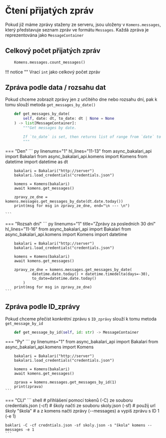 # Čtení přijatých zpráv

Pokud již máme zprávy staženy ze serveru, jsou uloženy v `Komens.messages`, který představuje seznam zpráv ve formátu `Messages`. Každá zpráva je reprezentována jako `MessageContainer`

## Celkový počet přijatých zpráv

``` py
    Komens.messages.count_messages()
```
!!! notice ""
    Vrací `int` jako celkový počet zpráv

## Zpráva podle data / rozsahu dat

Pokud chceme zobrazit zprávy jen z určitého dne nebo rozsahu dní, pak k tomu slouží metoda `get_messages_by_date()`

``` py
    def get_messages_by_date(
        self, date: dt, to_date: dt | None = None
    ) -> list[MessageContainer]:
        """Get messages by date.

        If `to_date` is set, then returns list of range from `date` to `to_date`
        """
```
=== "Den"
    ``` py linenums="1" hl_lines="11-13"
        from async_bakalari_api import Bakalari
        from async_bakalari_api.komens import Komens
        from datetime import datetime as dt

        bakalari = Bakalari("http://server")
        bakalari.load_credentials("credentials.json")

        komens = Komens(bakalari)
        await komens.get_messages()

        zpravy_ze_dne = komens.messages.get_messages_by_date(dt.date.today())
        print(msg for msg in zpravy_ze_dne, end="\n --- \n")
        
    ```
=== "Rozsah dní"
    ``` py linenums="1" title="Zprávy za posledních 30 dní" hl_lines="11-16"
        from async_bakalari_api import Bakalari
        from async_bakalari_api.komens import Komens
        import datetime

        bakalari = Bakalari("http://server")
        bakalari.load_credentials("credentials.json")

        komens = Komens(bakalari)
        await komens.get_messages()

        zpravy_ze_dne = komens.messages.get_messages_by_date(
                datetime.date.today() + datetime.timedelta(days=-30),
                to_date=datetime.date.today()
            )
        print(msg for msg in zpravy_ze_dne)
    ```

## Zpráva podle ID_zprávy

Pokud chceme přečíst konkrétní zprávu s `ID_zprávy` slouží k tomu metoda `get_message_by_id`

``` py
    def get_message_by_id(self, id: str) -> MessageContainer
```

=== "Py"
    ``` py linenums="1"
        from async_bakalari_api import Bakalari
        from async_bakalari_api.komens import Komens

        bakalari = Bakalari("http://server")
        bakalari.load_credentials("credentials.json")

        komens = Komens(bakalari)
        await komens.get_messages()

        zprava = komens.messages.get_messages_by_id(1)
        print(zprava)
    ```
=== "CLI"
    ``` shell
    # přihlášení pomocí tokenů (-C) ze souboru credentials.json (-cf)
    # školy načti ze souboru skoly.json (-sf)
    # použij url školy "škola"
    # a z komens načti zprávy (--messages) a vypiš zprávu s ID 1 (-e 1)

    baklari -C -cf credntials.json -sf skoly.json -s "škola" komens --messages -e 1
    ```
